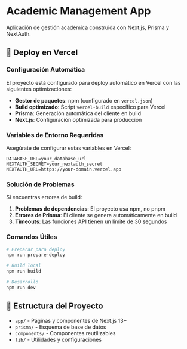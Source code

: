 # Academic Management App

Aplicación de gestión académica construida con Next.js, Prisma y NextAuth.

## 🚀 Deploy en Vercel

### Configuración Automática

El proyecto está configurado para deploy automático en Vercel con las siguientes optimizaciones:

- **Gestor de paquetes**: npm (configurado en `vercel.json`)
- **Build optimizado**: Script `vercel-build` específico para Vercel
- **Prisma**: Generación automática del cliente en build
- **Next.js**: Configuración optimizada para producción

### Variables de Entorno Requeridas

Asegúrate de configurar estas variables en Vercel:

```env
DATABASE_URL=your_database_url
NEXTAUTH_SECRET=your_nextauth_secret
NEXTAUTH_URL=https://your-domain.vercel.app
```

### Solución de Problemas

Si encuentras errores de build:

1. **Problemas de dependencias**: El proyecto usa npm, no pnpm
2. **Errores de Prisma**: El cliente se genera automáticamente en build
3. **Timeouts**: Las funciones API tienen un límite de 30 segundos

### Comandos Útiles

```bash
# Preparar para deploy
npm run prepare-deploy

# Build local
npm run build

# Desarrollo
npm run dev
```

## 📁 Estructura del Proyecto

- `app/` - Páginas y componentes de Next.js 13+
- `prisma/` - Esquema de base de datos
- `components/` - Componentes reutilizables
- `lib/` - Utilidades y configuraciones 
